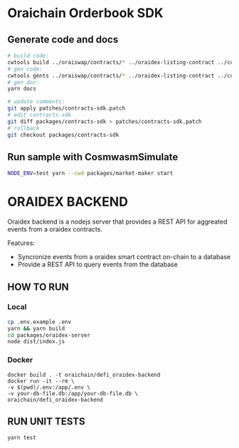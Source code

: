 # Oraichain Orderbook SDK

## Generate code and docs

```bash
# build code:
cwtools build ../oraiswap/contracts/* ../oraidex-listing-contract ../co-harvest-contracts/contracts/* ../cw20-staking/ -o packages/contracts-build/data
# gen code:
cwtools gents ../oraiswap/contracts/* ../oraidex-listing-contract ../co-harvest-contracts/contracts/* ../cw20-staking/ -o packages/contracts-sdk/src
# gen doc:
yarn docs

# update comments:
git apply patches/contracts-sdk.patch
# edit contracts-sdk
git diff packages/contracts-sdk > patches/contracts-sdk.patch
# rollback
git checkout packages/contracts-sdk
```

## Run sample with CosmwasmSimulate

```bash
NODE_ENV=test yarn --cwd packages/market-maker start
```

# ORAIDEX BACKEND

Oraidex backend is a nodejs server that provides a REST API for aggreated events from a oraidex contracts.

Features:

- Syncronize events from a oraidex smart contract on-chain to a database
- Provide a REST API to query events from the database

## HOW TO RUN

### Local

```sh
cp .env.example .env
yarn && yarn build
cd packages/oraidex-server
node dist/index.js
```

### Docker

```
docker build . -t oraichain/defi_oraidex-backend
docker run -it --rm \
-v $(pwd)/.env:/app/.env \
-v your-db-file.db:/app/your-db-file.db \
oraichain/defi_oraidex-backend

```

## RUN UNIT TESTS

```sh
yarn test
```

